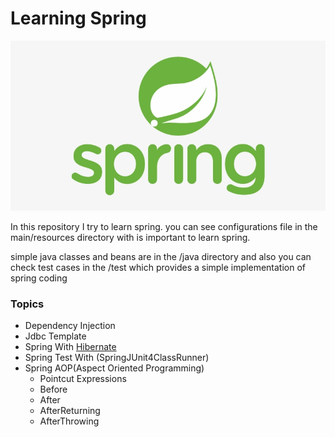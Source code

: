 # Learning Spring

![Spring_logo](pictures/31-314820_logo-spring-spring-framework-logo-svg.jpg)

In this repository I try to learn spring. you can see configurations file in the main/resources directory with is important to
learn spring.

simple java classes and beans are in the /java directory and also you can check test cases in the /test which provides a simple implementation of spring coding

### Topics
* Dependency Injection
* Jdbc Template
* Spring With [Hibernate](https://github.com/Sepehr79/Hibernate_Course)
* Spring Test With (SpringJUnit4ClassRunner)
* Spring AOP(Aspect Oriented Programming)
    * Pointcut Expressions
    * Before
    * After  
    * AfterReturning
    * AfterThrowing
 